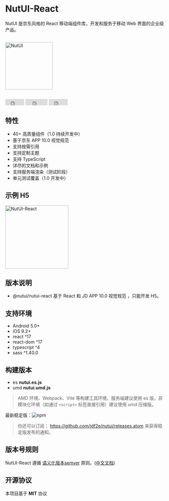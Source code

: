 # NutUI-React

NutUI 是京东风格的 React 移动端组件库，开发和服务于移动 Web 界面的企业级产品。

<div style="margin:30px 0;">
    <img src="https://img14.360buyimg.com/imagetools/jfs/t1/167902/2/8762/791358/603742d7E9b4275e3/e09d8f9a8bf4c0ef.png" width="150" alt="NutUI">
</div>

<iframe src="https://ghbtns.com/github-btn.html?user=jdf2e&repo=nutui-react&type=star&count=true" frameborder="0" scrolling="0" width="60px" height="20px"></iframe>

<iframe src="https://ghbtns.com/github-btn.html?user=jdf2e&repo=nutui-react&type=watch&count=true&v=2" frameborder="0" scrolling="0" width="70px" height="20px"></iframe>

<iframe src="https://ghbtns.com/github-btn.html?user=jdf2e&repo=nutui-react&type=fork&count=true" frameborder="0" scrolling="0" width="60px" height="20px"></iframe>

## 特性

* 40+ 高质量组件（1.0 持续开发中）
* 基于京东 APP 10.0 视觉规范
* 支持按需引用
* 支持定制主题
* 支持 TypeScript
* 详尽的文档和示例
* 支持服务端渲染（测试阶段）
* 单元测试覆盖（1.0 开发中）

## 示例 H5 

<img src="https://img12.360buyimg.com/imagetools/jfs/t1/202336/18/18586/7437/61b832ccE0b13d53d/18605da7232a5a0e.png" width="200" alt="NutUI-React" />


## 版本说明

- @nutui/nutui-react 基于 React 和 JD APP 10.0 视觉规范 ，只能开发 H5。

## 支持环境

* Android 5.0+
* iOS 9.2+
* react ^17
* react-dom ^17
* typescript ^4
* sass ^1.40.0

## 构建版本

* es **nutui.es.js**
* umd **nutui.umd.js**

> AMD 环境、Webpack、Vite 等构建工具环境、服务端建议使用 es 版，非模块化环境（如通过 `<script>` 标签直接引用）建议使用 umd 压缩版。

最新稳定版：![npm](https://img.shields.io/npm/v/@nutui/nutui-react.svg)

> 你还可以订阅： https://github.com/jdf2e/nutui/releases.atom 来获得稳定版发布的通知。

## 版本号规则

NutUI-React 遵循 [语义化版本semver](https://semver.org/) 原则。([中文文档](https://semver.org/lang/zh-CN/))

## 开源协议

本项目基于 **MIT** 协议

